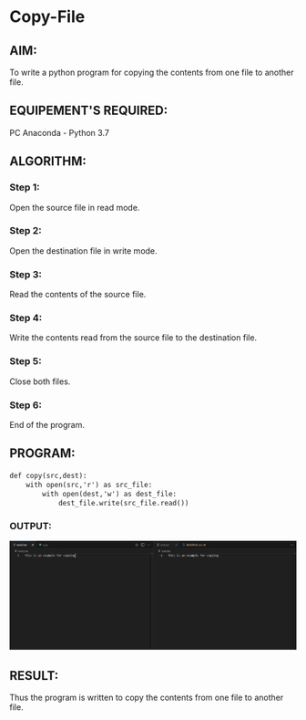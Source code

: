 # Copy-File
## AIM:
To write a python program for copying the contents from one file to another file.
## EQUIPEMENT'S REQUIRED: 
PC
Anaconda - Python 3.7
## ALGORITHM: 
### Step 1:
Open the source file in read mode.

### Step 2: 
Open the destination file in write mode.

 
### Step 3: 
Read the contents of the source file.


### Step 4:  
Write the contents read from the source file to the destination file.


### Step 5: 
Close both files.


### Step 6:
End of the program.

## PROGRAM:
```
def copy(src,dest):
    with open(src,'r') as src_file:
        with open(dest,'w') as dest_file:
            dest_file.write(src_file.read())
```

### OUTPUT:

![alt text](image.png)

## RESULT:
Thus the program is written to copy the contents from one file to another file.
